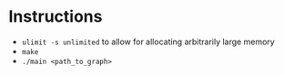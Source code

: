 # Instructions
- `ulimit -s unlimited` to allow for allocating arbitrarily large memory
- `make`
- `./main <path_to_graph>`
